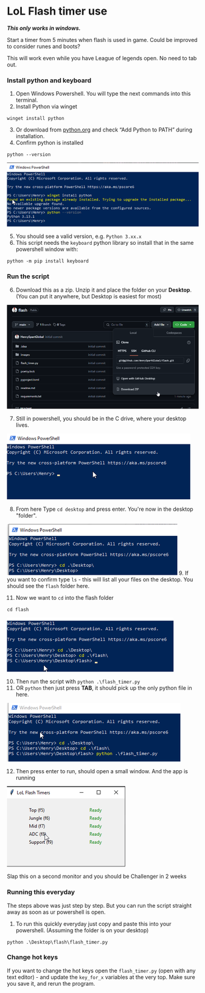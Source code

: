 # LoL Flash timer use

**_This only works in windows._** 

Start a timer from 5 minutes when flash is used in game. Could be improved to consider runes and boots?

This will work even while you have League of legends open. No need to tab out.

### Install python and keyboard
1. Open Windows Powershell. You will type the next commands into this terminal.
2. Install Python via winget

```angular2html
winget install python
```

3. Or download from [python.org](https://www.python.org/downloads/) and check “Add Python to PATH” during installation.
4. Confirm python is installed 

```angular2html
python --version
```

![img.png](images/0.5.png)

5. You should see a valid version, e.g. `Python 3.xx.x`
6. This script needs the `keyboard` python library so install that in the same powershell window with:

```angular2html
python -m pip install keyboard
```

### Run the script 
6. Download this as a zip. Unzip it and place the folder on your **Desktop**. (You can put it anywhere, but Desktop is easiest for most)

![img.png](images/0.png)

7. Still in powershell, you should be in the C drive, where your desktop lives. 

![img.png](images/1.png)

8. From here Type `cd desktop` and press enter. You're now in the desktop "folder".

![img.png](images/2.png)
9. If you want to confirm type `ls` - this will list all your files on the desktop. You should see the `flash` folder here.

11. Now we want to `cd` into the flash folder 

```angular2html
cd flash
```

![img.png](images/3.png)

10. Then run the script with `python .\flash_timer.py`
11. OR `python` then just press **TAB**, it should pick up the only python file in here. 

![img.png](images/4.png)

12. Then press enter to run, should open a small window. And the app is running 

![img.png](images/5.png)

Slap this on a second monitor and you should be Challenger in 2 weeks


### Running this everyday 
The steps above was just step by step. But you can run the script straight away as soon as ur powershell is open.

1. To run this quickly everyday just copy and paste this into your powershell. (Assuming the folder is on your desktop)

```angular2html
python .\Desktop\flash\flash_timer.py
```


### Change hot keys
If you want to change the hot keys open the `flash_timer.py` (open with any text editor) - and update the `key_for_x` variables at the very top. 
Make sure you save it, and rerun the program. 